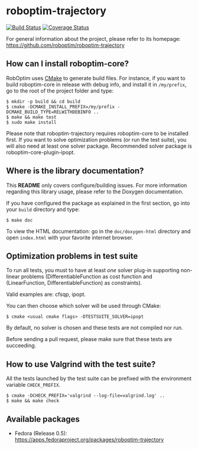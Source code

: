 roboptim-trajectory
===================

[![Build Status](https://travis-ci.org/roboptim/roboptim-trajectory.png?branch=master)](https://travis-ci.org/roboptim/roboptim-trajectory)
[![Coverage Status](https://coveralls.io/repos/roboptim/roboptim-core/badge.png)](https://coveralls.io/r/roboptim/roboptim-trajectory)

For general information about the project, please refer to its
homepage: https://github.com/roboptim/roboptim-trajectory


How can I install roboptim-core?
--------------------------------

RobOptim uses [CMake](http://www.cmake.org/) to generate build files. For
instance, if you want to build roboptim-core in release with debug info, and
install it in `/my/prefix`, go to the root of the project folder and type:

    $ mkdir -p build && cd build
    $ cmake -DCMAKE_INSTALL_PREFIX=/my/prefix -DCMAKE_BUILD_TYPE=RELWITHDEBINFO ..
    $ make && make test
    $ sudo make install

Please note that roboptim-trajectory requires roboptim-core to be
installed first. If you want to solve optimization problems (or run
the test suite), you will also need at least one solver
package. Recommended solver package is roboptim-core-plugin-ipopt.


Where is the library documentation?
-----------------------------------

This **README** only covers configure/building issues. For more information
regarding this library usage, please refer to the Doxygen documentation.

If you have configured the package as explained in the first section, go
into your `build` directory and type:

    $ make doc

To view the HTML documentation: go in the `doc/doxygen-html` directory
and open `index.html` with your favorite internet browser.


Optimization problems in test suite
-----------------------------------

To run all tests, you must to have at least *one* solver plug-in
supporting non-linear problems (DifferentiableFunction as cost
function and (LinearFunction, DifferentiableFunction) as constraints).

Valid examples are: cfsqp, ipopt.

You can then choose which solver will be used through CMake:

    $ cmake <usual cmake flags> -DTESTSUITE_SOLVER=ipopt

By default, no solver is chosen and these tests are not compiled nor
run.

Before sending a pull request, please make sure that these tests are
succeeding.


How to use Valgrind with the test suite?
----------------------------------------

All the tests launched by the test suite can be prefixed
with the environment variable `CHECK_PREFIX`.

    $ cmake -DCHECK_PREFIX='valgrind --log-file=valgrind.log' ..
    $ make && make check


Available packages
------------------

 * Fedora (Release 0.5):
   https://apps.fedoraproject.org/packages/roboptim-trajectory
